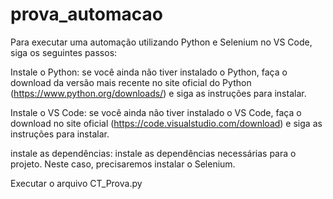 # prova_automacao
Para executar uma automação utilizando Python e Selenium no VS Code, siga os seguintes passos:

Instale o Python: se você ainda não tiver instalado o Python, faça o download da versão mais recente no site oficial do Python (https://www.python.org/downloads/) e siga as instruções para instalar.

Instale o VS Code: se você ainda não tiver instalado o VS Code, faça o download no site oficial (https://code.visualstudio.com/download) e siga as instruções para instalar.

instale as dependências: instale as dependências necessárias para o projeto. Neste caso, precisaremos instalar o Selenium. 

Executar o arquivo CT_Prova.py

